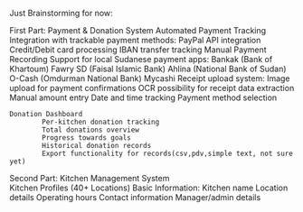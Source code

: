Just Brainstorming for now:

First Part: Payment & Donation System
    Automated Payment Tracking
        Integration with trackable payment methods:
        PayPal API integration
        Credit/Debit card processing
        IBAN transfer tracking
    Manual Payment Recording
        Support for local 
        Sudanese payment apps:
        Bankak (Bank of Khartoum)
        Fawry SD (Faisal Islamic Bank)
        Ahlina (National Bank of Sudan)
        O-Cash (Omdurman National Bank)
        Mycashi
    Receipt upload system:
        Image upload for payment confirmations
        OCR possibility for receipt data extraction
        Manual amount entry
        Date and time tracking
        Payment method selection

    Donation Dashboard
            Per-kitchen donation tracking
            Total donations overview
            Progress towards goals
            Historical donation records
            Export functionality for records(csv,pdv,simple text, not sure yet)



 Second Part: Kitchen Management System   
    Kitchen Profiles (40+ Locations)
        Basic Information:
        Kitchen name
        Location details
        Operating hours
        Contact information
        Manager/admin details     